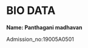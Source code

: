 <!DOCTYPE>
<html>
  <head>
    <h1>BIO DATA</h1>
  </head>
  <body>
    <p><b>Name: Panthagani madhavan</b></p>
    <p>Admission_no:19005A0501</p>
    
  </body>
  </html>
  
